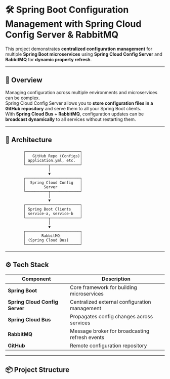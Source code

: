 # 🛠️ Spring Boot Configuration Management with Spring Cloud Config Server & RabbitMQ

This project demonstrates **centralized configuration management** for multiple **Spring Boot microservices** using **Spring Cloud Config Server** and **RabbitMQ** for **dynamic property refresh**.

---

## 🚀 Overview

Managing configuration across multiple environments and microservices can be complex.  
Spring Cloud Config Server allows you to **store configuration files in a GitHub repository** and serve them to all your Spring Boot clients.  
With **Spring Cloud Bus + RabbitMQ**, configuration updates can be **broadcast dynamically** to all services without restarting them.

---

## 🧩 Architecture

            ┌────────────────────────┐
            │   GitHub Repo (Configs)│
            │ application.yml, etc.  │
            └──────────┬─────────────┘
                       │
                       ▼
            ┌────────────────────────┐
            │  Spring Cloud Config   │
            │        Server          │
            └──────────┬─────────────┘
                       │
                       ▼
            ┌────────────────────────┐
            │ Spring Boot Clients    │
            │ service-a, service-b   │
            └──────────┬─────────────┘
                       │
                       ▼
            ┌────────────────────────┐
            │       RabbitMQ         │
            │ (Spring Cloud Bus)     │
            └────────────────────────┘

---

## ⚙️ Tech Stack

| Component | Description |
|------------|-------------|
| **Spring Boot** | Core framework for building microservices |
| **Spring Cloud Config Server** | Centralized external configuration management |
| **Spring Cloud Bus** | Propagates config changes across services |
| **RabbitMQ** | Message broker for broadcasting refresh events |
| **GitHub** | Remote configuration repository |

---

## 📦 Project Structure

